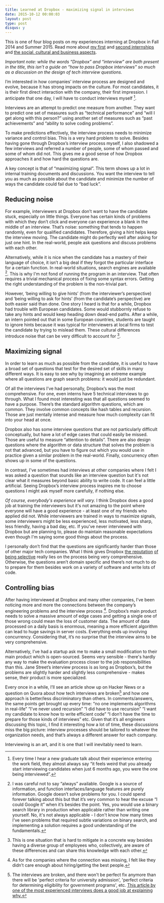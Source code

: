 ```yaml
---
title: Learned at Dropbox - maximizing signal in interviews
date: 2015-10-12 00:00:03
layout: post
type: post
disqus: y
---
```


This is one of four blog posts on my experiences interning at Dropbox in Fall 2014 and Summer 2015. Read more about [my first](/2015/10/12/dropbox-first-internship) and [second internships](/2015/10/12/dropbox-second-internship.html) and [the social, cultural and business aspects](/2015/10/12/dropbox-misc.html).

_Important note: while the words “Dropbox” and “interview” are both present in the title, this isn’t a guide on “how to pass Dropbox interviews” so much as a discussion on the design of tech interview questions._

I’m interested in how companies’ interview process are designed and evolve, because it has strong impacts on the culture. For most candidates, it is their first direct interaction with the company, their first impression. I anticipate that one day, I will have to conduct interviews myself [^0].

Interviews are an attempt to predict one measure from another. They want to predict one set of measures such as “technical performance” and “will I get along with this person?” using another set of measures such as “past achievements” and “ability to solve coding problems”.

To make predictions effectively, the interview process needs to minimize variance and control bias. This is a very hard problem to solve. Besides having gone through Dropbox’s interview process myself, I also shadowed a few interviews and referred a number of people, some of whom passed and some of whom did not. This gives me a good sense of how Dropbox approaches it and how hard the questions are.

A key concept is that of “maximizing signal”. This term shows up a lot in internal training documents and discussions. You want the interview to tell you as much as possible about the candidate and minimize the number of ways the candidate could fail due to “bad luck”.

Reducing noise
--------------

For example, interviewers at Dropbox don’t want to have the candidate stuck, especially on little things. Everyone has certain kinds of problems with which they don’t click and everyone can experience a blank in the middle of an interview. That’s noise: something that tends to happen randomly, even for qualified candidates. Therefore, giving a hint helps keep the interview moving. The candidate might do perfectly well after asking for just one hint. In the real-world, people ask questions and discuss problems with each other.

Alternatively, while it is nice when the candidate has a mastery of their language of choice, it isn’t a big deal if they forgot the particular interface for a certain function. In real-world situations, search engines are available [^1]. This is why I'm not fond of running the program in an interview. That often requires a trivial mechanical process of fixing some syntax errors. Getting the right understanding of the problem is the non-trivial part.

However, ‘being willing to give hints’ (from the interviewer’s perspective) and ‘being willing to ask for hints’ (from the candidate’s perspective) are both easier said than done. One story I heard is that for a while, Dropbox had trouble with European candidates. Some would stubbornly refuse to take any hints and would keep heading down dead-end paths. After a while, an intern pointed out that in some European countries, students are taught to ignore hints because it was typical for interviewers at local firms to test the candidate by trying to mislead them. These cultural differences introduce noise that can be very difficult to account for [^2].

Maximizing signal
-----------------

In order to learn as much as possible from the candidate, it is useful to have a broad set of questions that test for the desired set of skills in many different ways. It is easy to see why by imagining an extreme example where all questions are graph search problems: it would just be redundant.

Of all the interviews I’ve had personally, Dropbox’s was the most comprehensive. For one, even interns have 5 technical interviews to go through. What I found most interesting was that all questions seemed to have a purpose. There’s the standard algorithm questions, which are common. They involve common concepts like hash tables and recursion. Those are just mentally intense and measure how much complexity can fit into your head at once.

Dropbox also has some interview questions that are not particularly difficult conceptually, but have a lot of edge cases that could easily be missed. Those are useful to measure “attention to details”. There are also design questions where the algorithm or data structure that solves the problem is not that advanced, but you have to figure out which you would use in practice given a similar problem in the real-world. Finally, concurrency often shows up in some of the questions.

In contrast, I've sometimes had interviews at other companies where I felt I was asked a question that sounds like an interview question but it's not clear what it measures beyond basic ability to write code. It can feel a little artificial. Seeing Dropbox’s interview process inspires me to choose questions I might ask myself more carefully, if nothing else.

_Of course, everybody's experience will vary._ I think Dropbox does a good job at training the interviewers but it's not amazing to the point where everyone will have a good experience - at least one of my friends who applied did not. While interviewers are trained in ways to maximize signals, some interviewers might be less experienced, less motivated, less sharp, less friendly, having a bad day, etc. If you've never interviewed with Dropbox but are planning to, please do maintain reasonable expectations even though I'm saying some good things about the process.

I personally don’t find that the questions are significantly harder than those of other major tech companies. What I think gives Dropbox [the reputation](http://qr.ae/RoSicS) [of being selective](http://qr.ae/RoSix9) really lies on the process being very comprehensive. Otherwise, the questions aren’t domain specific and there’s not much to do to prepare for them besides work on a variety of software and write lots of code.

Controlling bias
----------------

After having interviewed at Dropbox and many other companies, I’ve been noticing more and more the connections between the company’s engineering problems and the interview process [^4]. Dropbox’s main product needs to solve a massive amount of edge cases and getting a single one of those wrong could mean the loss of customer data. The amount of data processed on a daily basis is enormous, meaning a more efficient algorithm can lead to huge savings in server costs. Everything ends up involving concurrency. Considering that, it’s no surprise that the interview aims to be very comprehensive.

Alternatively, I’ve had a startup ask me to make a small modification to their main product which is open-sourced. Seems very sensible - there's hardly any way to make the evaluation process closer to the job responsibilities than this. Jane Street’s interview process is as long as Dropbox’s, but the problems are slightly harder and slightly less comprehensive - makes sense, their product is more specialized.

Every once in a while, I’ll see an article show up on Hacker News or a question on Quora about how tech interviews are broken[^5] and how one approach is better/less discriminatory than others. In comments/answers, the same points get brought up every time: “no one implements algorithms in real-life” “I’ve never used recursion” “I did have to use recursion” “I want my candidate to know how to write efficient code” “I don’t have the time to prepare for those kinds of interviews” etc. Given that it’s all engineers discussing this topic, I find it interesting how a lot of time, these discussions miss the big picture: interview processes should be tailored to whatever the organization needs, and that’s always a different answer for each company.

Interviewing is an art, and it is one that I will inevitably need to learn.

[^0]: Every time I hear a new graduate talk about their experience entering the work field, they almost always say “it feels weird that you already start interviewing candidates when just 6 months ago, you were the one being interviewed”.

[^1]: I was careful not to say “always” available. Google is a source of information, and function interfaces/language features are purely information. Google doesn’t solve problems for you. I could spend forever talking about this but that it’s very common to hear the excuse “I could Google it” when it’s besides the point. Yes, you would use a binary search library in production when applicable rather than writing one yourself. No, it's not always applicable - I don't know how many times I've seen problems that required subtle variations on binary search, and implementing a solution requires a good understanding of the fundamentals.

[^2]: This is one situation that is hard to mitigate in a concrete way besides having a diverse group of employees who, collectively, are aware of these differences and can share this knowledge with each other.

[^4]: As for the companies where the connection was missing, I felt like they didn’t care enough about hiring/getting the best people.

[^5]: The interviews are broken, and there won't be perfect fix anymore than there will be 'perfect criteria for university admission', 'perfect criteria for determining eligibility for government programs', etc. [This article by one of the most experienced interviews does a good job at explaining why.](http://www.gayle.com/blog/2015/6/10/developer-interviews-are-broken-and-you-cant-fix-it)
